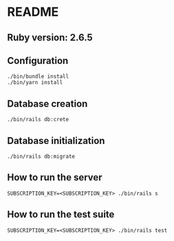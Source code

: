 # README

## Ruby version: 2.6.5

## Configuration
```
./bin/bundle install
./bin/yarn install
```

## Database creation
```
./bin/rails db:crete
```

## Database initialization
```
./bin/rails db:migrate
```

## How to run the server
```
SUBSCRIPTION_KEY=<SUBSCRIPTION_KEY> ./bin/rails s
```

## How to run the test suite
```
SUBSCRIPTION_KEY=<SUBSCRIPTION_KEY> ./bin/rails test
```
